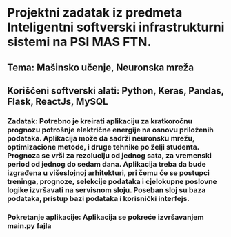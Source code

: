 # Projektni zadatak iz predmeta Inteligentni softverski infrastrukturni sistemi na PSI MAS FTN.

## Tema: Mašinsko učenje, Neuronska mreža

## Korišćeni softverski alati: Python, Keras, Pandas, Flask, ReactJs, MySQL

### Zadatak: Potrebno je kreirati aplikaciju za kratkoročnu prognozu potrošnje električne energije na osnovu priloženih podataka. Aplikacija može da sadrži neuronsku mrežu, optimizacione metode, i druge tehnike po želji studenta. Prognoza se vrši za rezoluciju od jednog sata, za vremenski period od jednog do sedam dana. Aplikacija treba da bude izgrađena u višeslojnoj arhitekturi, pri čemu će se postupci treninga, prognoze, selekcije podataka i cjelokupne poslovne logike izvršavati na servisnom sloju. Poseban sloj su baza podataka, pristup bazi podataka i korisnički interfejs.

### Pokretanje aplikacije: Aplikacija se pokreće izvršavanjem main.py fajla
